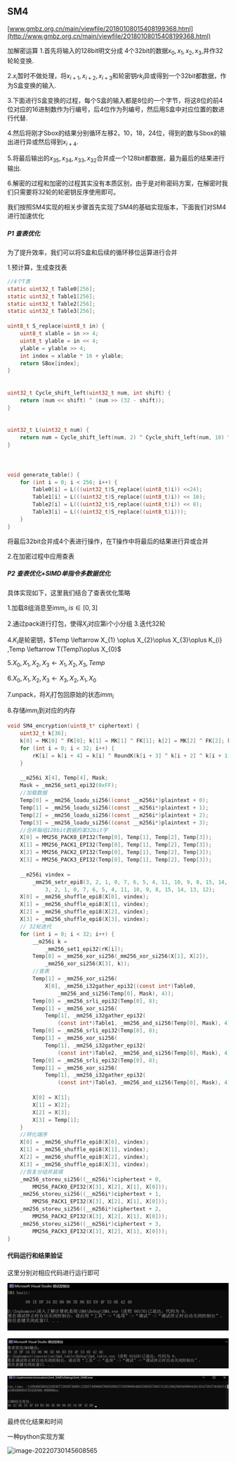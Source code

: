 ## SM4

[www.gmbz.org.cn/main/viewfile/20180108015408199368.html](http://www.gmbz.org.cn/main/viewfile/20180108015408199368.html)

加解密运算
1.首先将输入的128bit明文分成 4个32bit的数据$x_{0},x_{1},x_{2},x_{3}$,并作32轮轮变换.

2.$x_{i}$暂时不做处理，将$x_{i+1},x_{i+2},x_{i+3}$和轮密钥$rk_{i}$异或得到一个32bit都数据，作为S盒变换的输入.

3.下面进行S盒变换的过程，每个S盒的输入都是8位的一个字节，将这8位的前4位对应的16进制数作为行编号，后4位作为列编号，然后用S盒中对应位置的数进行代替.

4.然后将刚才Sbox的结果分别循环左移2，10，18，24位，得到的数与Sbox的输出进行异或然后得到$x_{i+4}$.

5.将最后输出的$x_{35},x_{34},x_{33},x_{32}$合并成一个128bit都数据，最为最后的结果进行输出.

6.解密的过程和加密的过程其实没有本质区别，由于是对称密码方案，在解密时我们只需要将32轮的轮密钥反序使用即可。


我们按照SM4实现的相关步骤首先实现了SM4的基础实现版本，下面我们对SM4进行加速优化



##### P1 查表优化

为了提升效率，我们可以将S盒和后续的循环移位运算进行合并

1.预计算，生成查找表

```c
//4个T表
static uint32_t Table0[256];
static uint32_t Table1[256];
static uint32_t Table2[256];
static uint32_t Table3[256];

uint8_t S_replace(uint8_t in) {
    uint8_t xlable = in >> 4;
    uint8_t ylable = in << 4;
    ylable = ylable >> 4;
    int index = xlable * 16 + ylable;
    return SBox[index];
}


uint32_t Cycle_shift_left(uint32_t num, int shift) {
    return (num << shift) ^ (num >> (32 - shift));
}


uint32_t L(uint32_t num) {
    return num = Cycle_shift_left(num, 2) ^ Cycle_shift_left(num, 10) ^ Cycle_shift_left(num, 18) ^ Cycle_shift_left(num, 24)^num;
}



void generate_table() {
    for (int i = 0; i < 256; i++) {
        Table0[i] = L(((uint32_t)S_replace((uint8_t)i)) <<24);
        Table1[i] = L(((uint32_t)S_replace((uint8_t)i)) << 16);
        Table2[i] = L(((uint32_t)S_replace((uint8_t)i)) << 8);
        Table3[i] = L(((uint32_t)S_replace((uint8_t)i)));
    }
}
```

将最后32bit合并成4个表进行操作，在T操作中将最后的结果进行异或合并

2.在加密过程中应用查表

##### P2 查表优化+SIMD单指令多数据优化

具体实现如下，这里我们结合了查表优化策略

1.加载8组消息至$imm_{i},is \in [0,3]$

2.通过pack进行打包，使得$X_{i}$对应第i个小分组
3.迭代32轮

4.$K_{i}$是轮密钥，$Temp \leftarrow X_{1} \oplus X_{2}\oplus X_{3}\oplus K_{i} $,$Temp \leftarrow T(Temp)\oplus X_{0}$

5.$X_{0},X_{1},X_{2},X_{3}\leftarrow X_{1},X_{2},X_{3},Temp$

6.$X_{0},X_{1},X_{2},X_{3} \leftarrow  X_{3},X_{2},X_{1},X_{0}$

7.unpack，将$X_{i}$打包回原始的状态$imm_{i}$

8.存储$imm_{i}$到对应的内存

```c
void SM4_encryption(uint8_t* ciphertext) {
    uint32_t k[36];
    k[0] = MK[0] ^ FK[0]; k[1] = MK[1] ^ FK[1]; k[2] = MK[2] ^ FK[2]; k[3] = MK[3] ^ FK[3];
    for (int i = 0; i < 32; i++) {
        rK[i] = k[i + 4] = k[i] ^ RoundK(k[i + 3] ^ k[i + 2] ^ k[i + 1] ^ CK[i]);
    }
    
    __m256i X[4], Temp[4], Mask;
    Mask = _mm256_set1_epi32(0xFF);
    //加载数据
    Temp[0] = _mm256_loadu_si256((const __m256i*)plaintext + 0);
    Temp[1] = _mm256_loadu_si256((const __m256i*)plaintext + 1);
    Temp[2] = _mm256_loadu_si256((const __m256i*)plaintext + 2);
    Temp[3] = _mm256_loadu_si256((const __m256i*)plaintext + 3);
    //合并每组128bit数据的某32bit字
    X[0] = MM256_PACK0_EPI32(Temp[0], Temp[1], Temp[2], Temp[3]);
    X[1] = MM256_PACK1_EPI32(Temp[0], Temp[1], Temp[2], Temp[3]);
    X[2] = MM256_PACK2_EPI32(Temp[0], Temp[1], Temp[2], Temp[3]);
    X[3] = MM256_PACK3_EPI32(Temp[0], Temp[1], Temp[2], Temp[3]);

    __m256i vindex =
        _mm256_setr_epi8(3, 2, 1, 0, 7, 6, 5, 4, 11, 10, 9, 8, 15, 14, 13, 12,
            3, 2, 1, 0, 7, 6, 5, 4, 11, 10, 9, 8, 15, 14, 13, 12);
    X[0] = _mm256_shuffle_epi8(X[0], vindex);
    X[1] = _mm256_shuffle_epi8(X[1], vindex);
    X[2] = _mm256_shuffle_epi8(X[2], vindex);
    X[3] = _mm256_shuffle_epi8(X[3], vindex);
    // 32轮迭代
    for (int i = 0; i < 32; i++) {
        __m256i k =
            _mm256_set1_epi32(rK[i]);
        Temp[0] = _mm256_xor_si256(_mm256_xor_si256(X[1], X[2]),
            _mm256_xor_si256(X[3], k));
        //查表
        Temp[1] = _mm256_xor_si256(
            X[0], _mm256_i32gather_epi32((const int*)Table0,
                _mm256_and_si256(Temp[0], Mask), 4));
        Temp[0] = _mm256_srli_epi32(Temp[0], 8);
        Temp[1] = _mm256_xor_si256(
            Temp[1], _mm256_i32gather_epi32(
                (const int*)Table1, _mm256_and_si256(Temp[0], Mask), 4));
        Temp[0] = _mm256_srli_epi32(Temp[0], 8);
        Temp[1] = _mm256_xor_si256(
            Temp[1], _mm256_i32gather_epi32(
                (const int*)Table2, _mm256_and_si256(Temp[0], Mask), 4));
        Temp[0] = _mm256_srli_epi32(Temp[0], 8);
        Temp[1] = _mm256_xor_si256(
            Temp[1], _mm256_i32gather_epi32(
                (const int*)Table3, _mm256_and_si256(Temp[0], Mask), 4));

        X[0] = X[1];
        X[1] = X[2];
        X[2] = X[3];
        X[3] = Temp[1];
    }
    //转化端序
    X[0] = _mm256_shuffle_epi8(X[0], vindex);
    X[1] = _mm256_shuffle_epi8(X[1], vindex);
    X[2] = _mm256_shuffle_epi8(X[2], vindex);
    X[3] = _mm256_shuffle_epi8(X[3], vindex);
    //恢复分组并装填
    _mm256_storeu_si256((__m256i*)ciphertext + 0,
        MM256_PACK0_EPI32(X[3], X[2], X[1], X[0]));
    _mm256_storeu_si256((__m256i*)ciphertext + 1,
        MM256_PACK1_EPI32(X[3], X[2], X[1], X[0]));
    _mm256_storeu_si256((__m256i*)ciphertext + 2,
        MM256_PACK2_EPI32(X[3], X[2], X[1], X[0]));
    _mm256_storeu_si256((__m256i*)ciphertext + 3,
        MM256_PACK3_EPI32(X[3], X[2], X[1], X[0]));
}

```

#### 代码运行和结果验证

这里分别对相应代码进行运行即可

![image-20220730143943862](https://github.com/sdu-lzq/Innovation-practice-homework/blob/main/image/image-20220730143943862.png)

![image-20220730145131205](https://github.com/sdu-lzq/Innovation-practice-homework/blob/main/image/image-20220730145131205.png)

![image-20220730145117591](https://github.com/sdu-lzq/Innovation-practice-homework/blob/main/image/image-20220730145117591.png)

最终优化结果和时间

一种python实现方案

![image-20220730145608565](C:\Users\lc-lzq\AppData\Roaming\Typora\typora-user-images\image-20220730145608565.png)

